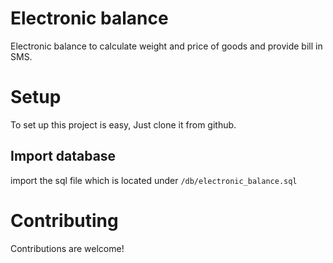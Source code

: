 # Electronic balance
Electronic balance to calculate weight and price of goods and provide bill in SMS.

# Setup
To set up this project is easy, Just clone it from github.
## Import database 
import the sql file which is located under `/db/electronic_balance.sql`

# Contributing
Contributions are welcome!

